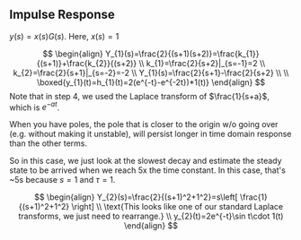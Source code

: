 
## Impulse Response

$y(s)=x(s)G(s)$. Here, $x(s)=1$

$$
\begin{align}
Y_{1}(s)=\frac{2}{(s+1)(s+2)}=\frac{k_{1}}{(s+1)}+\frac{k_{2}}{(s+2)} \\
k_{1}=\frac{2}{s+2}|_{s=-1}=2 \\
k_{2}=\frac{2}{s+1}|_{s=-2}=-2 \\
Y_{1}(s)=\frac{2}{s+1}-\frac{2}{s+2} \\ \\
\boxed{y_{1}(t)=h_{1}(t)=2(e^{-t}-e^{-2t})*1(t)}
\end{align}
$$
Note that in step 4, we used the Laplace transform of $\frac{1}{s+a}$, which is $e^{-at}$.

When you have poles, the pole that is closer to the origin w/o going over (e.g. without making it unstable), will persist longer in time domain response than the other terms.

So in this case, we just look at the slowest decay and estimate the steady state to be arrived when we reach 5x the time constant. In this case, that's ~5s because $s=1$ and $\tau=1$.

$$
\begin{align}
Y_{2}(s)=\frac{2}{(s+1)^2+1^2}=s\left[ \frac{1}{(s+1)^2+1^2} \right] \\
\text{This looks like one of our standard Laplace transforms, we just need to rearrange.} \\
y_{2}(t)=2e^{-t}\sin t\cdot 1(t)
\end{align}
$$
